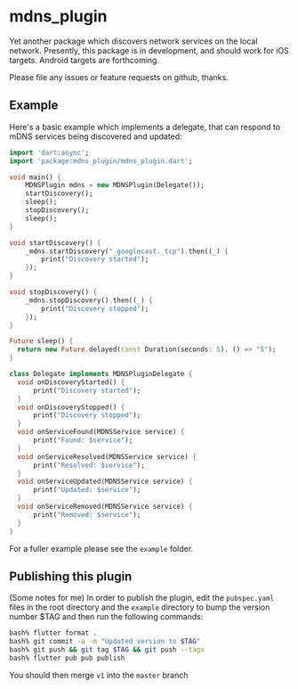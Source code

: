 # mdns_plugin

Yet another package which discovers network services on the local
network. Presently, this package is in development, and should
work for iOS targets. Android targets are forthcoming.

Please file any issues or feature requests on github, thanks.

## Example

Here's a basic example which implements a delegate, that can respond to
mDNS services being discovered and updated:

```dart
import 'dart:async';
import 'package:mdns_plugin/mdns_plugin.dart';

void main() {
    MDNSPlugin mdns = new MDNSPlugin(Delegate());
    startDiscovery();
    sleep();
    stopDiscovery();
    sleep();
}

void startDiscovery() {      
    _mdns.startDiscovery("_googlecast._tcp").then((_) {
        print("Discovery started");
    });
}

void stopDiscovery() {      
    _mdns.stopDiscovery().then((_) {
        print("Discovery stopped");
    });
}

Future sleep() {
  return new Future.delayed(const Duration(seconds: 5), () => "5");
}

class Delegate implements MDNSPluginDelegate {
  void onDiscoveryStarted() {
      print("Discovery started");
  }
  void onDiscoveryStopped() {
      print("Discovery stopped");
  }
  void onServiceFound(MDNSService service) {
      print("Found: $service");
  }
  void onServiceResolved(MDNSService service) {
      print("Resolved: $service");
  }
  void onServiceUpdated(MDNSService service) {
      print("Updated: $service");
  }
  void onServiceRemoved(MDNSService service) {
      print("Removed: $service");
  }
}
```

For a fuller example please see the `example` folder.

## Publishing this plugin

(Some notes for me) In order to publish the plugin, edit 
the `pubspec.yaml` files in the root directory and 
the `example` directory to bump the version number $TAG 
and then run the following commands:

```bash
bash% flutter format .
bash% git commit -a -m "Updated version to $TAG"
bash% git push && git tag $TAG && git push --tags
bash% flutter pub pub publish
```

You should then merge `v1` into the `master` branch

